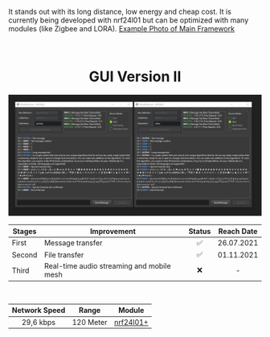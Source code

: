 
It stands out with its long distance, low energy and cheap cost. It is currently being developed with nrf24l01 but can be optimized with many modules (like Zigbee and LORA). [Example Photo of Main Framework](https://raw.githubusercontent.com/x3beche/GhostProtocol/main/Documents/gp.png)

<p>&nbsp;</p>

<div align="center">  

   # GUI Version II
  <img src="https://github.com/x3beche/GhostProtocol/blob/main/pdfDocuments/gui-version-2.png" width="800" title="GUI Version II">
  
| Stages      | Improvement                               | Status | Reach Date |
| ----------- | ----------------------------------------- | :----: | :--------: | 
| First       | Message transfer                          |✅      | 26.07.2021 |
| Second      | File transfer                             |✅      | 01.11.2021 |
| Third       | Real-time audio streaming and mobile mesh |❌      |      -     |

<br>
  
| Network Speed | Range       | Module    |
| :-----------: | ----------- | --------- |
| 29,6 kbps     | 120 Meter   | [nrf24l01+](https://www.nordicsemi.com/Products/nRF24-series) |
  
</div>
